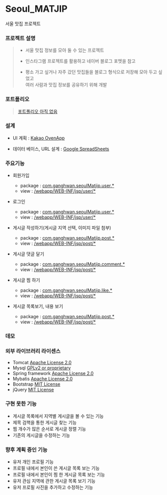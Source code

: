 # Seoul_MATJIP
서울 맛집 프로젝트

### 프로젝트 설명
> - 서울 맛집 정보를 모아 둘 수 있는 프로젝트
>
> - 인스타그램 프로젝트를 활용하고 네이버 블로그 포멧을 참고
>
> - 평소 가고 싶거나 자주 갔던 맛집들을 블로그 형식으로 저장해 모아 두고 싶었고  
>여러 사람과 맛집 정보를 공유하기 위해 개발

### 포트폴리오
>[포트폴리오 아직 없음](link)

### 설계
- UI 계획 : [Kakao OvenApp](https://ovenapp.io/view/SrDhsw6Bnhqw6YXrhoZLAMxlQcJMsxBt/)

- 데이터 베이스, URL 설계 : [Google SpreadSheets](https://docs.google.com/spreadsheets/d/1UaPcXruXQlxM6RArJytPx7p6ZT8o-9LqwU7SQ8-Hp6I/edit#gid=0)

### 주요기능
- 회원가입
  - package : [com.ganghwan.seoulMatjip.user.*](https://github.com/ghks027/Seoul_MATJIP/tree/master/src/main/java/com/ganghwan/seoulMatjip/user)
  - view : [/webapp/WEB-INF/jsp/user/*](https://github.com/ghks027/Seoul_MATJIP/blob/master/src/main/webapp/WEB-INF/jsp/user/signUp.jsp)

- 로그인
  - package : [com.ganghwan.seoulMatjip.user.*](https://github.com/ghks027/Seoul_MATJIP/tree/master/src/main/java/com/ganghwan/seoulMatjip/user)
  - view : [/webapp/WEB-INF/jsp/user/*](https://github.com/ghks027/Seoul_MATJIP/blob/master/src/main/webapp/WEB-INF/jsp/user/signIn.jsp)

- 게시글 작성하기(게시글 지역 선택, 이미지 파일 첨부)
  - package : [com.ganghwan.seoulMatjip.post.*](https://github.com/ghks027/Seoul_MATJIP/tree/master/src/main/java/com/ganghwan/seoulMatjip/post)
  - view : [/webapp/WEB-INF/jsp/post/*](https://github.com/ghks027/Seoul_MATJIP/blob/master/src/main/webapp/WEB-INF/jsp/post/postCreate.jsp)

- 게시글 댓글 달기
  - package : [com.ganghwan.seoulMatjip.comment.*](https://github.com/ghks027/Seoul_MATJIP/tree/master/src/main/java/com/ganghwan/seoulMatjip/post/comment)
  - view : [/webapp/WEB-INF/jsp/post/*](https://github.com/ghks027/Seoul_MATJIP/blob/master/src/main/webapp/WEB-INF/jsp/post/postDetail.jsp)

- 게시글 찜 하기
  - package : [com.ganghwan.seoulMatjip.like.*](https://github.com/ghks027/Seoul_MATJIP/tree/master/src/main/java/com/ganghwan/seoulMatjip/post/like)
  - view : [/webapp/WEB-INF/jsp/post/*](https://github.com/ghks027/Seoul_MATJIP/blob/master/src/main/webapp/WEB-INF/jsp/post/postList.jsp)

- 게시글 목록보기, 내용 보기
  - package : [com.ganghwan.seoulMatjip.post.*](https://github.com/ghks027/Seoul_MATJIP/tree/master/src/main/java/com/ganghwan/seoulMatjip/post)
  - view : [/webapp/WEB-INF/jsp/post/*](https://github.com/ghks027/Seoul_MATJIP/blob/master/src/main/webapp/WEB-INF/jsp/post/postList.jsp)

### 데모

### 외부 라이브러리 라이센스
- Tomcat [Apache License 2.0](https://www.apache.org/licenses/LICENSE-2.0)
- Mysql [GPLv2 or proprietary](https://www.gnu.org/licenses/gpl-3.0.html)
- Spring framework [Apache License 2.0](https://www.apache.org/licenses/LICENSE-2.0)
- Mybatis [Apache License 2.0](https://www.apache.org/licenses/LICENSE-2.0)
- Bootstrap [MIT License](https://opensource.org/licenses/MIT)
- jQuery [MIT License](https://opensource.org/licenses/MIT)

### 구현 못한 기능
- 게시글 목록에서 지역별 게시글을 볼 수 있는 기능
- 제목 검핵을 통한 게시글 찾는 기능
- 찜 개수가 많은 순서로 게시글 정렬 기능
- 기존의 게시글을 수정하는 기능

### 향후 계획 중인 기능
- 유저 개인 프로필 기능
- 프로필 내에서 본인이 쓴 게시글 목록 보는 기능
- 프로필 내에서 본인이 찜 한 게시글 목록 보는 기능
- 유저 관심 지역에 관한 게시글 목록 보기 기능
- 유저 프로필 사진을 추가하고 수정하는 기능
